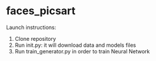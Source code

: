 # faces_picsart

Launch instructions:

1. Clone repository 
2. Run init.py: it will download data and models files
3. Run train_generator.py in order to train Neural Network
